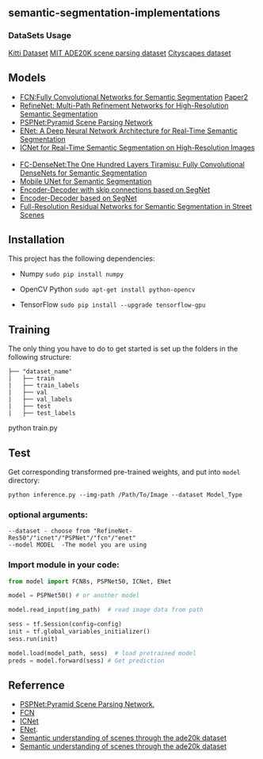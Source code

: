 ## semantic-segmentation-implementations

### DataSets Usage
[Kitti Dataset](http://www.cvlibs.net/datasets/kitti/eval_road.php)
[MIT ADE20K scene parsing dataset](https://github.com/hangzhaomit/semantic-segmentation-pytorch)
[Cityscapes dataset](https://www.cityscapes-dataset.com/benchmarks/)

## Models
+ [FCN:Fully Convolutional Networks for Semantic Segmentation](http://arxiv.org/abs/1411.4038) [Paper2](http://arxiv.org/abs/1605.06211)
+ [RefineNet: Multi-Path Refinement Networks for High-Resolution Semantic Segmentation](https://arxiv.org/abs/1611.06612)
+ [PSPNet:Pyramid Scene Parsing Network](https://arxiv.org/abs/1612.01105)
+ [ENet: A Deep Neural Network Architecture for Real-Time Semantic Segmentation](https://arxiv.org/pdf/1606.02147.pdf)
+ [ICNet for Real-Time Semantic Segmentation on High-Resolution Images](https://arxiv.org/abs/1704.08545)  
+ [FC-DenseNet:The One Hundred Layers Tiramisu: Fully Convolutional DenseNets for Semantic Segmentation](https://arxiv.org/abs/1611.09326)
+ [Mobile UNet for Semantic Segmentation](https://arxiv.org/abs/1704.04861)
+ [Encoder-Decoder with skip connections based on SegNet](https://arxiv.org/abs/1511.00561)
+ [Encoder-Decoder based on SegNet](https://arxiv.org/abs/1511.00561)
+ [Full-Resolution Residual Networks for Semantic Segmentation in Street Scenes](https://arxiv.org/abs/1611.08323)

## Installation
This project has the following dependencies:

- Numpy `sudo pip install numpy`

- OpenCV Python `sudo apt-get install python-opencv`

- TensorFlow `sudo pip install --upgrade tensorflow-gpu`

## Training
The only thing you have to do to get started is set up the folders in the following structure:

    ├── "dataset_name"    
    |   ├── train
    |   ├── train_labels
    |   ├── val
    |   ├── val_labels
    |   ├── test
    |   ├── test_labels

python train.py

## Test
Get corresponding transformed pre-trained weights, and put into `model` directory:   
```
python inference.py --img-path /Path/To/Image --dataset Model_Type
```
### optional arguments:
```
--dataset - choose from "RefineNet-Res50"/"icnet"/"PSPNet"/"fcn"/"enet"  
--model MODEL  -The model you are using
```

### Import module in your code:
```python
from model import FCN8s, PSPNet50, ICNet, ENet

model = PSPNet50() # or another model

model.read_input(img_path)  # read image data from path

sess = tf.Session(config=config)
init = tf.global_variables_initializer()
sess.run(init)

model.load(model_path, sess)  # load pretrained model
preds = model.forward(sess) # Get prediction 
```

## Referrence
+ [PSPNet:Pyramid Scene Parsing Network](https://github.com/hszhao/PSPNet),
+ [FCN](https://github.com/CSAILVision/sceneparsing)
+ [ICNet](https://github.com/hszhao/ICNet)
+ [ENet](https://github.com/fregu856/segmentation).
+ [Semantic understanding of scenes through the ade20k dataset](http://people.csail.mit.edu/bzhou/publication/scene-parse-camera-ready.pdf)
+ [Semantic understanding of scenes through the ade20k dataset](https://arxiv.org/pdf/1608.05442.pdf)
